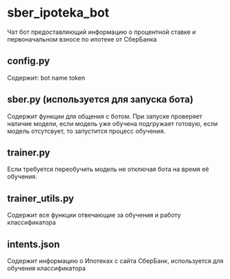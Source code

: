 # sber_ipoteka_bot 
Чат бот предоставляющий информацию о процентной ставке и первоначальном взносе по ипотеке от СберБанка

## config.py
Содержит:
  bot name
  token
  
## sber.py (используется для запуска бота)
Содержит функции для общения с ботом.
При запуске проверяет наличие модели, если модель уже обучена подгружает готовую, если модель отсутсвует, то запустится процесс обучения.

## trainer.py
Если требуется переобучить модель не отключая бота на время её обучения.

## trainer_utils.py
Содержит все функции отвечающие за обучения и работу классификатора

## intents.json
Содержит информацию о Ипотеках с сайта СберБанк, используется для обучения классификатора
